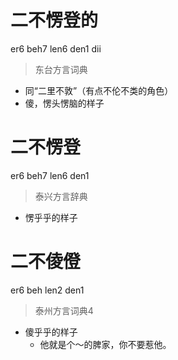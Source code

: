 # 二不愣登的
er6 beh7 len6 den1 dii
> 东台方言词典
- 同“二里不敦”（有点不伦不类的角色）
- 傻，愣头愣脑的样子

# 二不愣登
er6 beh7 len6 den1
> 泰兴方言辞典
- 愣乎乎的样子

# 二不倰僜
er6 beh len2 den1
> 泰州方言词典4
- 傻乎乎的样子
  - 他就是个～的脾家，你不要惹他。

